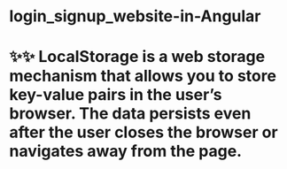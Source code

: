# login_signup_website-in-Angular
# ✨✨ LocalStorage is a web storage mechanism that allows you to store key-value pairs in the user’s browser. The data persists even after the user closes the browser or navigates away from the page.
